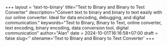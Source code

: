 +++
layout = 'text-to-binary'
title="Text to Binary and Binary to Text Converter"
description="Convert text to binary and binary to text easily with our online converter. Ideal for data encoding, debugging, and digital communication."
keywords="Text to Binary, Binary to Text, online converter, text encoding, binary encoding, data conversion tool, digital communication"
author="Alan"
date = 2024-10-01T16:16:58+07:00
draft = false
slug=''
sitename='Text to Binary and Binary to Text Converter'
+++